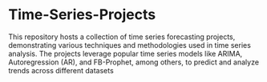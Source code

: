 # Time-Series-Projects
This repository hosts a collection of time series forecasting projects, demonstrating various techniques and methodologies used in time series analysis. The projects leverage popular time series models like ARIMA, Autoregression (AR), and FB-Prophet, among others, to predict and analyze trends across different datasets
